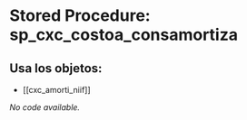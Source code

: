 # Stored Procedure: sp_cxc_costoa_consamortiza

## Usa los objetos:
- [[cxc_amorti_niif]]

*No code available.*
